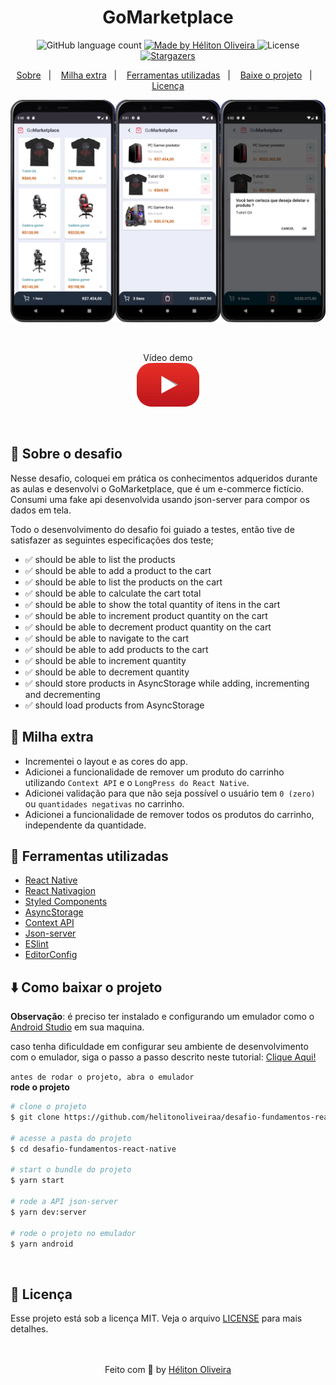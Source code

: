<h1 align="center">GoMarketplace</h1>

<p align="center">
  <img alt="GitHub language count" src="https://img.shields.io/github/languages/count/helitonoliveiraa/desafio-fundamentos-react-native?color=%23e83f5b">

  <a href="https://www.linkedin.com/in/helitonoliveira/">
    <img alt="Made by Héliton Oliveira" src="https://img.shields.io/badge/made%20by-Héliton Oliveira-%23e83f5b">
  </a>

  <img alt="License" src="https://img.shields.io/badge/license-MIT-%23e83f5b">

  <a href="https://github.com/helitonoliveiraa/desafio-fundamentos-react-native/stargazers">
    <img alt="Stargazers" src="https://img.shields.io/github/stars/helitonoliveiraa/desafio-fundamentos-react-native?style=social">
  </a>
</p>


<p align="center">
  <a href="#memo-sobre-o-desafio">Sobre</a>&nbsp;&nbsp;&nbsp;|&nbsp;&nbsp;&nbsp;
  <a href="#rocket-milha-extra">Milha extra</a>&nbsp;&nbsp;&nbsp;|&nbsp;&nbsp;&nbsp;
  <a href="#wrench-ferramentas-utilizadas">Ferramentas utilizadas</a>&nbsp;&nbsp;&nbsp;|&nbsp;&nbsp;&nbsp;
  <a href="#arrowdown-como-clonar-o-projeto">Baixe o projeto</a>&nbsp;&nbsp;&nbsp;|&nbsp;&nbsp;&nbsp;
  <a href="#pagefacingup-licença">Licença</a>
</p>

<p align="center">
  <img src="./.github/banner.png" />
</p>

<br />

<p align="center" >
Vídeo demo <br />
  <a href="https://youtu.be/hzD1-pMn6d0">
    <img src="./.github/youtubeButton.png" width="100" />
  </a>
</p>



<br />

## :memo: Sobre o desafio

Nesse desafio, coloquei em prática os conhecimentos adqueridos durante as aulas e desenvolvi o GoMarketplace, que é um e-commerce fictício. Consumi uma fake api desenvolvida usando json-server para compor os dados em tela.

Todo o desenvolvimento do desafio foi guiado a testes, então tive de satisfazer as seguintes especificações dos teste;

- ✅ should be able to list the products
- ✅ should be able to add a product to the cart
- ✅ should be able to list the products on the cart
- ✅ should be able to calculate the cart total
- ✅ should be able to show the total quantity of itens in the cart
- ✅ should be able to increment product quantity on the cart
- ✅ should be able to decrement product quantity on the cart
- ✅ should be able to navigate to the cart
- ✅ should be able to add products to the cart
- ✅ should be able to increment quantity
- ✅ should be able to decrement quantity
- ✅ should store products in AsyncStorage while adding, incrementing and decrementing
- ✅ should load products from AsyncStorage

## :rocket: Milha extra

* Incrementei o layout e as cores do app.
* Adicionei a funcionalidade de remover um produto do carrinho utilizando `Context API` e o `LongPress do React Native`.
* Adicionei validação para que não seja possível o usuário tem `0 (zero)` ou `quantidades negativas` no carrinho.
* Adicionei a funcionalidade de remover todos os produtos do carrinho, independente da quantidade.


## :wrench: Ferramentas utilizadas

- [React Native](https://reactnative.dev/)
- [React Nativagion](https://reactnavigation.org/docs/hello-react-navigation/)
- [Styled Components](https://styled-components.com/docs)
- [AsyncStorage](https://github.com/react-native-async-storage/async-storage)
- [Context API](https://pt-br.reactjs.org/docs/context.html)
- [Json-server](https://www.npmjs.com/package/json-server)
- [ESlint](https://eslint.org/)
- [EditorConfig](https://editorconfig.org/)

## :arrow_down: Como baixar o projeto

**Observação**: é preciso ter instalado e configurando um emulador como o [Android Studio](https://developer.android.com/studio) em sua maquina.<br />

caso tenha dificuldade em configurar seu ambiente de desenvolvimento com o emulador, siga o passo a passo descrito neste tutorial: [Clique Aqui!](https://react-native.rocketseat.dev/android/emulador) <br />

`antes de rodar o projeto, abra o emulador` <br />
**rode o projeto**<br />

```bash
# clone o projeto
$ git clone https://github.com/helitonoliveiraa/desafio-fundamentos-react-native.git

# acesse a pasta do projeto
$ cd desafio-fundamentos-react-native

# start o bundle do projeto
$ yarn start

# rode a API json-server
$ yarn dev:server

# rode o projeto no emulador
$ yarn android
```

<br />

## :page_facing_up: Licença

Esse projeto está sob a licença MIT. Veja o arquivo [LICENSE](https://github.com/helitonoliveiraa/gofinances-mobile/blob/main/LICENSE) para mais detalhes.<br /><br /><br />

<p align="center">Feito com 💙 by <a href="https://www.linkedin.com/in/helitonoliveira/" target="_blank">Héliton Oliveira</a></p>
